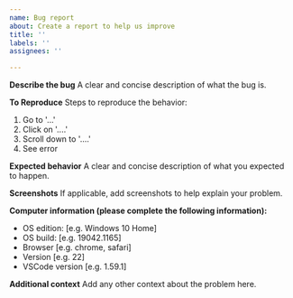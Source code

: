 ```yaml
---
name: Bug report
about: Create a report to help us improve
title: ''
labels: ''
assignees: ''

---
```


**Describe the bug**
A clear and concise description of what the bug is.

**To Reproduce**
Steps to reproduce the behavior:
1. Go to '...'
2. Click on '....'
3. Scroll down to '....'
4. See error

**Expected behavior**
A clear and concise description of what you expected to happen.

**Screenshots**
If applicable, add screenshots to help explain your problem.

**Computer information (please complete the following information):**
- OS edition: [e.g. Windows 10 Home]
- OS build: [e.g. 19042.1165]
- Browser [e.g. chrome, safari]
- Version [e.g. 22]
- VSCode version [e.g. 1.59.1]

**Additional context**
Add any other context about the problem here.
